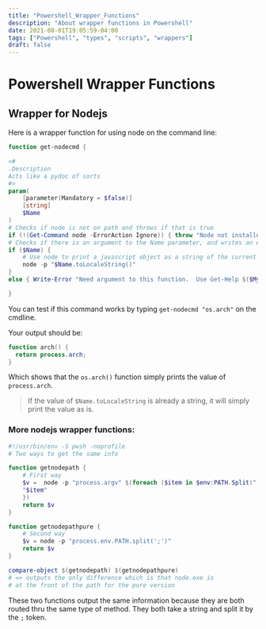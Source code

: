```yaml
---
title: "Powershell_Wrapper_Functions"
description: "About wrapper functions in Powershell"
date: 2021-08-01T19:05:59-04:00
tags: ["Powershell", "types", "scripts", "wrappers"]
draft: false
---
```


# Powershell Wrapper Functions

## Wrapper for Nodejs

Here is a wrapper function for using node on the command line:

```powershell
function get-nodecmd {

<#
.Description
Acts like a pydoc of sorts
#>
param(
    [parameter(Mandatory = $false)]
    [string]
    $Name
)
# Checks if node is not on path and throws if that is true
if (!(Get-Command node -ErrorAction Ignore)) { throw "Node not installed on path, aborting function" }
# Checks if there is an argument to the Name parameter, and writes an error message if false
if ($Name) {
    # Use node to print a javascript object as a string of the current locale to stdout.
    node -p "$Name.toLocaleString()"
}
else { Write-Error "Need argument to this function.  Use Get-Help $($MyInvocation.MyCommand.Name) to get help" }

}
```

You can test if this command works by typing `get-nodecmd "os.arch"` on the cmdline.

Your output should be:

```powershell
function arch() {
  return process.arch;
}
```

Which shows that the `os.arch()` function simply prints the value of `process.arch`.

> If the value of `$Name.toLocaleString` is already a string, it will simply print
> the value as is.

### More nodejs wrapper functions:

```powershell
#!/usr/bin/env -S pwsh -noprofile
# Two ways to get the same info

function getnodepath {
    # First way
    $v =  node -p "process.argv" $(foreach ($item in $env:PATH.Split(";")) {
    "$item"
    })
    return $v
}

function getnodepathpure {
    # Second way
    $v = node -p "process.env.PATH.split(';')"
    return $v
}

compare-object $(getnodepath) $(getnodepathpure)
# => outputs the only difference which is that node.exe is
# at the front of the path for the pure version
```

These two functions output the same information because they are both routed thru the
same type of method.
They both take a string and split it by the `;` token.
